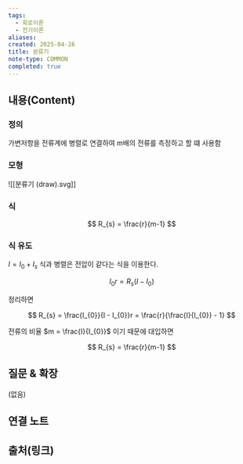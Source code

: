 ```yaml
---
tags:
  - 회로이론
  - 전기이론
aliases: 
created: 2025-04-26
title: 분류기
note-type: COMMON
completed: true
---
```


## 내용(Content)

### 정의

가변저항을 전류계에 병렬로 연결하여 m배의 전류를 측정하고 할 떄 사용함

### 모형

![[분류기 (draw).svg]]

### 식

$$
R_{s} = \frac{r}{m-1}
$$

### 식 유도

$I = I_{0} + I_{s}$ 식과 병렬은 전압이 같다는 식을 이용한다.

$$
I_{0}r = R_{s}(I - I_{0})
$$

정리하면

$$
R_{s} = \frac{I_{0}}{I - I_{0}}r = \frac{r}{\frac{I}{I_{0}} - 1}
$$

전류의 비율 $m = \frac{I}{I_{0}}$ 이기 때문에 대입하면 

$$
R_{s} = \frac{r}{m-1}
$$

## 질문 & 확장

(없음)

## 연결 노트

## 출처(링크)

